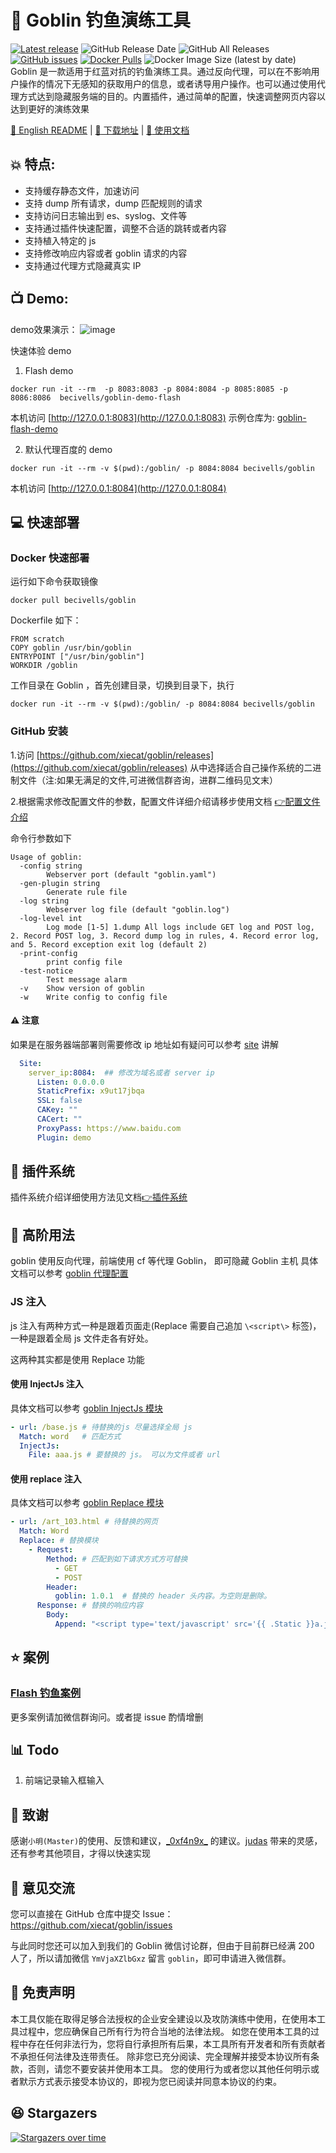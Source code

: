 # :fishing_pole_and_fish: Goblin 钓鱼演练工具

[![Latest release](https://img.shields.io/github/v/release/xiecat/goblin)](https://github.com/xiecat/goblin/releases/latest)
![GitHub Release Date](https://img.shields.io/github/release-date/xiecat/goblin)
![GitHub All Releases](https://img.shields.io/github/downloads/xiecat/goblin/total)
[![GitHub issues](https://img.shields.io/github/issues/xiecat/goblin)](https://github.com/xiecat/goblin/issues)
[![Docker Pulls](https://img.shields.io/docker/pulls/becivells/goblin)](https://hub.docker.com/r/becivells/goblin)
![Docker Image Size (latest by date)](https://img.shields.io/docker/image-size/becivells/goblin)        
Goblin 是一款适用于红蓝对抗的钓鱼演练工具。通过反向代理，可以在不影响用户操作的情况下无感知的获取用户的信息，或者诱导用户操作。也可以通过使用代理方式达到隐藏服务端的目的。内置插件，通过简单的配置，快速调整网页内容以达到更好的演练效果

[:ledger: English README](https://github.com/xiecat/goblin/blob/master/README_EN.md)   |   [:pushpin: 下载地址](https://github.com/xiecat/goblin/releases)    |   [:book: 使用文档](https://goblin.xiecat.fun/)

## :collision: 特点: 

* 支持缓存静态文件，加速访问
* 支持 dump 所有请求，dump 匹配规则的请求
* 支持访问日志输出到 es、syslog、文件等
* 支持通过插件快速配置，调整不合适的跳转或者内容
* 支持植入特定的 js
* 支持修改响应内容或者 goblin 请求的内容
* 支持通过代理方式隐藏真实 IP


## :tv: Demo:

demo效果演示：
![image](https://github.com/xiecat/goblin/blob/master/Demo.gif)

快速体验 demo
1. Flash demo
```shell
docker run -it --rm  -p 8083:8083 -p 8084:8084 -p 8085:8085 -p 8086:8086  becivells/goblin-demo-flash
```
本机访问 [http://127.0.0.1:8083](http://127.0.0.1:8083) 示例仓库为: [goblin-flash-demo](https://github.com/xiecat/goblin-demo/tree/master/goblin-demo-flash)

2. 默认代理百度的 demo
```shell
docker run -it --rm -v $(pwd):/goblin/ -p 8084:8084 becivells/goblin
```

本机访问 [http://127.0.0.1:8084](http://127.0.0.1:8084)

## :computer: 快速部署


### Docker 快速部署

运行如下命令获取镜像
```shell
docker pull becivells/goblin
```
Dockerfile 如下：
```shell
FROM scratch
COPY goblin /usr/bin/goblin
ENTRYPOINT ["/usr/bin/goblin"]
WORKDIR /goblin
```
工作目录在 Goblin ，首先创建目录，切换到目录下，执行
```shell
docker run -it --rm -v $(pwd):/goblin/ -p 8084:8084 becivells/goblin
```


### GitHub 安装

1.访问 [https://github.com/xiecat/goblin/releases](https://github.com/xiecat/goblin/releases) 从中选择适合自己操作系统的二进制文件（注:如果无满足的文件,可进微信群咨询，进群二维码见文末）

2.根据需求修改配置文件的参数，配置文件详细介绍请移步使用文档 [:point_right:配置文件介绍](https://goblin.xiecat.fun/config/)

命令行参数如下

```
Usage of goblin:
  -config string
        Webserver port (default "goblin.yaml")
  -gen-plugin string
        Generate rule file
  -log string
        Webserver log file (default "goblin.log")
  -log-level int
        Log mode [1-5] 1.dump All logs include GET log and POST log, 2. Record POST log, 3. Record dump log in rules, 4. Record error log, and 5. Record exception exit log (default 2)
  -print-config
        print config file
  -test-notice
        Test message alarm
  -v    Show version of goblin
  -w    Write config to config file
```
#### :warning: 注意

如果是在服务器端部署则需要修改 ip 地址如有疑问可以参考 [site](https://goblin.xiecat.fun/config/site.html) 讲解

```yaml
  Site:
    server_ip:8084:  ## 修改为域名或者 server ip
      Listen: 0.0.0.0
      StaticPrefix: x9ut17jbqa
      SSL: false
      CAKey: ""
      CACert: ""
      ProxyPass: https://www.baidu.com
      Plugin: demo
```

## :triangular_ruler: 插件系统


插件系统介绍详细使用方法见文档[:point_right:插件系统](https://goblin.xiecat.fun/plugin/)


## :battery: 高阶用法

goblin 使用反向代理，前端使用 cf 等代理 Goblin， 即可隐藏 Goblin 主机 具体文档可以参考 [goblin 代理配置](https://goblin.xiecat.fun/guide/proxy.html)

### JS 注入

js 注入有两种方式一种是跟着页面走(Replace 需要自己追加 ` \<script\> ` 标签)，一种是跟着全局 js 文件走各有好处。

这两种其实都是使用 Replace 功能

#### 使用 InjectJs 注入

具体文档可以参考 [goblin InjectJs 模块](https://goblin.xiecat.fun/plugin/injectjs.html)

```yaml
- url: /base.js # 待替换的js 尽量选择全局 js
  Match: word   # 匹配方式
  InjectJs:
    File: aaa.js # 要替换的 js。 可以为文件或者 url
```

#### 使用 replace 注入

具体文档可以参考 [goblin Replace 模块](https://goblin.xiecat.fun/plugin/replace.html)

```yaml
- url: /art_103.html # 待替换的网页
  Match: Word
  Replace: # 替换模块
    - Request:
        Method: # 匹配到如下请求方式方可替换
          - GET
          - POST
        Header:
          goblin: 1.0.1  # 替换的 header 头内容。为空则是删除。
      Response: # 替换的响应内容
        Body:
          Append: "<script type='text/javascript' src='{{ .Static }}a.js'></script>" # 追加字符串
```



## :star: 案例

### [Flash 钓鱼案例](https://goblin.xiecat.fun/example/flash.html)

更多案例请加微信群询问。或者提 issue 酌情增删


## :bar_chart: Todo 

1. 前端记录输入框输入


## :pray: 致谢


感谢`小明(Master)`的使用、反馈和建议，[\_0xf4n9x\_](https://github.com/_0xf4n9x_) 的建议。[judas](https://github.com/JonCooperWorks/judas) 带来的灵感，还有参考其他项目，才得以快速实现


## :speech_balloon: 意见交流

您可以直接在 GitHub 仓库中提交 Issue：https://github.com/xiecat/goblin/issues

与此同时您还可以加入到我们的 Goblin 微信讨论群，但由于目前群已经满 200 人了，所以请加微信 `YmVjaXZlbGxz` 留言 `goblin`，即可申请进入微信群。


## :loudspeaker: 免责声明
本工具仅能在取得足够合法授权的企业安全建设以及攻防演练中使用，在使用本工具过程中，您应确保自己所有行为符合当地的法律法规。 如您在使用本工具的过程中存在任何非法行为，您将自行承担所有后果，本工具所有开发者和所有贡献者不承担任何法律及连带责任。 除非您已充分阅读、完全理解并接受本协议所有条款，否则，请您不要安装并使用本工具。 您的使用行为或者您以其他任何明示或者默示方式表示接受本协议的，即视为您已阅读并同意本协议的约束。

## :laughing: Stargazers
[![Stargazers over time](https://starchart.cc/xiecat/goblin.svg)](https://starchart.cc/xiecat/goblin)


